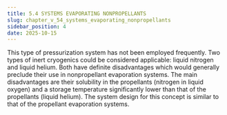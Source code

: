 ```yaml
---
title: 5.4 SYSTEMS EVAPORATING NONPROPELLANTS
slug: chapter_v_54_systems_evaporating_nonpropellants
sidebar_position: 4
date: 2025-10-15
---
```


This type of pressurization system has not been employed frequently. Two types of inert cryogenics could be considered applicable: liquid nitrogen and liquid helium. Both have definite disadvantages which would generally preclude their use in nonpropellant evaporation systems. The main disadvantages are their
solubility in the propellants (nitrogen in liquid oxygen) and a storage temperature significantly lower than that of the propellants (liquid helium). The system design for this concept is similar to that of the propellant evaporation systems.